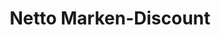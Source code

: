 ---
title: "Netto Marken-Discount"
url: /lappersdorf/netto-marken-discount-am-silbergarten/
shop: Supermarkt
---